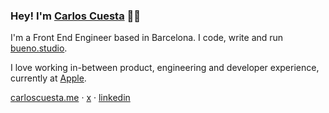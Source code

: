 ### Hey! I'm [Carlos Cuesta](https://carloscuesta.me) 👋🏼

I'm a Front End Engineer based in Barcelona. I code, write and run [bueno.studio](https://bueno.studio).

I love working in-between product, engineering and developer experience, currently at [Apple](https://apple.com).

[carloscuesta.me](https://carloscuesta.me) · [x](https://x.com/crloscuesta) · [linkedin](https://linkedin.com/in/crloscuesta) 
